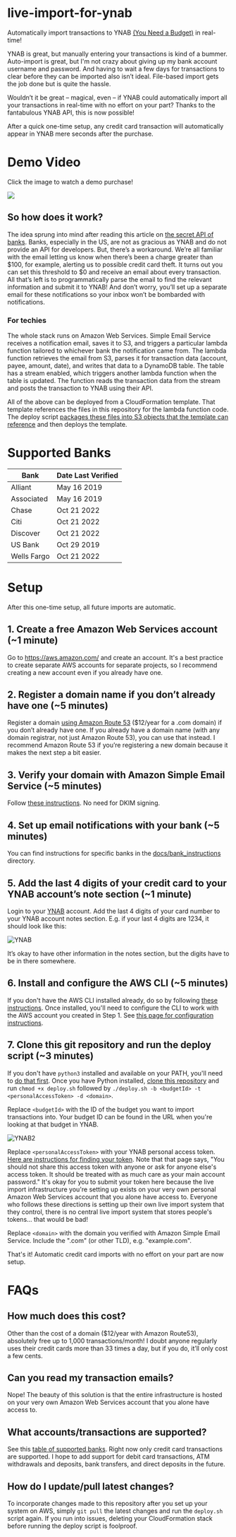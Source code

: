 # live-import-for-ynab
Automatically import transactions to YNAB [(You Need a Budget)](https://youneedabudget.com) in real-time!

YNAB is great, but manually entering your transactions is kind of a bummer. Auto-import is great, but I'm not crazy about giving up my bank account username and password. And having to wait a few days for transactions to clear before they can be imported also isn’t ideal. File-based import gets the job done but is quite the hassle.

Wouldn’t it be great – magical, even – if YNAB could automatically import all your transactions in real-time with no effort on your part? Thanks to the fantabulous YNAB API, this is now possible!

After a quick one-time setup, any credit card transaction will automatically appear in YNAB mere seconds after the purchase.  

# Demo Video

Click the image to watch a demo purchase!

[![](https://s3.amazonaws.com/ynab-live-import-misc/DemoVideoPreview.jpg)](https://vimeo.com/285756273)

## So how does it work?

The idea sprung into mind after reading this article on [the secret API of banks](http://gduverger.com/secret-api-banks). Banks, especially in the US, are not as gracious as YNAB and do not provide an API for developers. But, there’s a workaround. We’re all familiar with the email letting us know when there’s been a charge greater than $100, for example, alerting us to possible credit card theft. It turns out you can set this threshold to $0 and receive an email about every transaction. All that’s left is to programmatically parse the email to find the relevant information and submit it to YNAB! And don’t worry, you’ll set up a separate email for these notifications so your inbox won’t be bombarded with notifications.

### For techies

The whole stack runs on Amazon Web Services. Simple Email Service receives a notification email, saves it to S3, and triggers a particular lambda function tailored to whichever bank the notification came from. The lambda function retrieves the email from S3, parses it for transaction data (account, payee, amount, date), and writes that data to a DynamoDB table. The table has a stream enabled, which triggers another lambda function when the table is updated. The function reads the transaction data from the stream and posts the transaction to YNAB using their API.

All of the above can be deployed from a CloudFormation template. That template references the files in this repository for the lambda function code. The deploy script [packages these files into S3 objects that the template can reference](https://awscli.amazonaws.com/v2/documentation/api/latest/reference/cloudformation/package.html) and then deploys the template.

# Supported Banks

| Bank | Date Last Verified |
| --- | --- |
| Alliant | May 16 2019 |
| Associated | May 16 2019 |
| Chase | Oct 21 2022 |
| Citi | Oct 21 2022 |
| Discover | Oct 21 2022 |
| US Bank | Oct 29 2019 |
| Wells Fargo | Oct 21 2022 |

# Setup

After this one-time setup, all future imports are automatic.

## 1. Create a free Amazon Web Services account (~1 minute)
Go to https://aws.amazon.com/ and create an account. It's a best practice to create separate AWS accounts for separate projects, so I recommend creating a new account even if you already have one.
## 2. Register a domain name if you don’t already have one (~5 minutes)
Register a domain [using Amazon Route 53](https://docs.aws.amazon.com/Route53/latest/DeveloperGuide/domain-register.html) ($12/year for a .com domain) if you don’t already have one. If you already have a domain name (with any domain registrar, not just Amazon Route 53), you can use that instead. I recommend Amazon Route 53 if you’re registering a new domain because it makes the next step a bit easier.
## 3. Verify your domain with Amazon Simple Email Service (~5 minutes)
Follow [these instructions](https://docs.aws.amazon.com/ses/latest/DeveloperGuide/verify-domain-procedure.html). No need for DKIM signing.
## 4. Set up email notifications with your bank (~5 minutes)
You can find instructions for specific banks in the [docs/bank_instructions](docs/bank_instructions) directory.


## 5. Add the last 4 digits of your credit card to your YNAB account’s note section (~1 minute)
Login to your [YNAB](https://app.youneedabudget.com/) account. Add the last 4 digits of your card number to your YNAB account notes section. E.g. if your last 4 digits are 1234, it should look like this:

![YNAB](https://s3.amazonaws.com/ynab-live-import-misc/YNAB.png)

It’s okay to have other information in the notes section, but the digits have to be in there somewhere.

## 6. Install and configure the AWS CLI (~5 minutes)
If you don't have the AWS CLI installed already, do so by following [these instructions](https://docs.aws.amazon.com/cli/latest/userguide/getting-started-install.html). Once installed, you'll need to configure the CLI to work with the AWS account you created in Step 1. See [this page for configuration instructions](https://docs.aws.amazon.com/cli/latest/userguide/cli-configure-quickstart.html).


## 7. Clone this git repository and run the deploy script (~3 minutes)
If you don't have `python3` installed and available on your PATH, you'll need to [do that first](https://wiki.python.org/moin/BeginnersGuide/Download). Once you have Python installed, [clone this repository](https://docs.github.com/en/repositories/creating-and-managing-repositories/cloning-a-repository) and run `chmod +x deploy.sh` followed by `./deploy.sh -b <budgetId> -t <personalAccessToken> -d <domain>`.

Replace `<budgetId>` with the ID of the budget you want to import transactions into. Your budget ID can be found in the URL when you're looking at that budget in YNAB.

![YNAB2](https://s3.amazonaws.com/ynab-live-import-misc/YNAB2.png)

Replace `<personalAccessToken>` with your YNAB personal access token. [Here are instructions for finding your token](https://api.youneedabudget.com/#personal-access-tokens). Note that that page says, "You should not share this access token with anyone or ask for anyone else's access token. It should be treated with as much care as your main account password." It's okay for you to submit your token here because the live import infrastructure you're setting up exists on your very own personal Amazon Web Services account that you alone have access to. Everyone who follows these directions is setting up their own live import system that they control, there is no central live import system that stores people's tokens... that would be bad!

Replace `<domain>` with the domain you verified with Amazon Simple Email Service. Include the ".com" (or other TLD), e.g. "example.com".

That's it! Automatic credit card imports with no effort on your part are now setup.

# FAQs
## How much does this cost?
Other than the cost of a domain ($12/year with Amazon Route53), absolutely free up to 1,000 transactions/month! I doubt anyone regularly uses their credit cards more than 33 times a day, but if you do, it’ll only cost a few cents.

## Can you read my transaction emails?
Nope! The beauty of this solution is that the entire infrastructure is hosted on your very own Amazon Web Services account that you alone have access to.

## What accounts/transactions are supported?
See this [table of supported banks](#supported-banks). Right now only credit card transactions are supported. I hope to add support for debit card transactions, ATM withdrawals and deposits, bank transfers, and direct deposits in the future.

## How do I update/pull latest changes?
To incorporate changes made to this repository after you set up your system on AWS, simply `git pull` the latest changes and run the `deploy.sh` script again. If you run into issues, deleting your CloudFormation stack before running the deploy script is foolproof.
